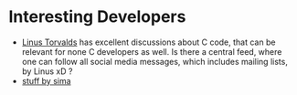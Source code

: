 # Interesting Developers
* [Linus Torvalds](https://lore.kernel.org/rust-for-linux/CAHk-=wgg2A_iHNwf_JDjYJF=XHnKVGOjGp50FzVWniA2Z010bw@mail.gmail.com/) has excellent discussions about C code, that can be relevant for none C developers as well.
  Is there a central feed, where one can follow all social media messages, which includes mailing lists, by Linus xD ?
* [stuff by sima](https://blog.ffwll.ch/)